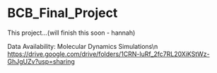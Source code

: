 # BCB_Final_Project

This project...(will finish this soon - hannah)


Data Availability: Molecular Dynamics Simulations\n
https://drive.google.com/drive/folders/1CRN-luRf_2fc7RL20XiKStWz-GhJgUZv?usp=sharing

